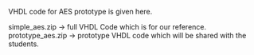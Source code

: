 VHDL code for AES prototype is given here.

simple_aes.zip -> full VHDL Code which is for our reference.
prototype_aes.zip -> prototype VHDL code which will be shared with the students.
